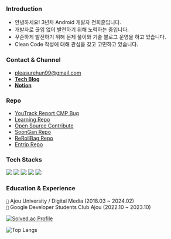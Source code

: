 ### **Introduction**

- 안녕하세요! 3년차 Android 개발자 전희훈입니다.
- 개발자로 끊임 없이 발전하기 위해 노력하는 중입니다.
- 꾸준하게 발전하기 위해 문제 풀이와 기술 블로그 운영을 하고 있습니다.
- Clean Code 작성에 대해 관심을 갖고 고민하고 있습니다.

### **Contact & Channel**

- pleasurehun99@gmail.com
- **[Tech Blog](https://citytexi.tistory.com/)**
- **[Notion](https://bit.ly/3Pm5apJ)**

### **Repo**
- [YouTrack Report CMP Bug](https://github.com/citytexi/cmpDialogBug)
- [Learning Repo](https://github.com/citytexi/daily)
- [Open Source Contribute](https://github.com/adamglin0/compose-shadow)
- [SoonGan Repo](https://github.com/captures-2024/soongan-android)
- [ReRollBag Repo](https://github.com/ReRollBag/ReRollBag-Android)
- [Entrip Repo](https://github.com/Entrip-Ajou/Entrip-Android)

### **Tech Stacks**
<div>
  <img src="https://img.shields.io/badge/Android-3DDC84?style=for-the-badge&logo=android&logoColor=white"> 
  <img src="https://img.shields.io/badge/Kotlin-7F52FF?style=for-the-badge&logo=kotlin&logoColor=white"> 
  <img src="https://img.shields.io/badge/Java-11B48A?style=for-the-badge&logo=java&logoColor=white">
  <img src="https://img.shields.io/badge/Jetpack-4285F4?style=for-the-badge&logo=jetpack-compose&logoColor=white"> 
  <img src="https://img.shields.io/badge/Firebase-FFCA28?style=for-the-badge&logo=firebase&logoColor=white">

### **Education & Experience**
```🏫``` Ajou University / Digital Media (2018.03 ~ 2024.02)<br/>
```🏫``` Google Developer Students Club Ajou (2022.10 ~ 2023.10)<br/>

[![Solved.ac Profile](http://mazassumnida.wtf/api/generate_badge?boj=huihun66)](https://solved.ac/huihun66)


![Top Langs](https://github-readme-stats.vercel.app/api/top-langs/?username=citytexi&layout=compact&custom_title=Most&nbsp;Used&nbsp;Languages&bg_color=30,b3bfff,ccdaff&title_color=fff&text_color=fff&&hide=makefile,HTML)

